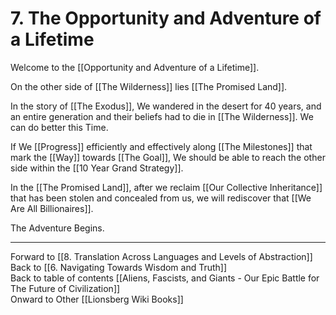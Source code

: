 # 7. The Opportunity and Adventure of a Lifetime

Welcome to the [[Opportunity and Adventure of a Lifetime]]. 

On the other side of [[The Wilderness]] lies [[The Promised Land]].  

In the story of [[The Exodus]], We wandered in the desert for 40 years, and an entire generation and their beliefs had to die in [[The Wilderness]]. We can do better this Time. 

If We [[Progress]] efficiently and effectively along  [[The Milestones]] that mark the [[Way]] towards [[The Goal]], We should be able to reach the other side within the [[10 Year Grand Strategy]].  

In the [[The Promised Land]], after we reclaim [[Our Collective Inheritance]] that has been stolen and concealed from us, we will rediscover that [[We Are All Billionaires]]. 

The Adventure Begins. 

___

Forward to [[8. Translation Across Languages and Levels of Abstraction]]      
Back to [[6. Navigating Towards Wisdom and Truth]]      
Back to table of contents [[Aliens, Fascists, and Giants  - Our Epic Battle for The Future of Civilization]]  
Onward to Other [[Lionsberg Wiki Books]]  
